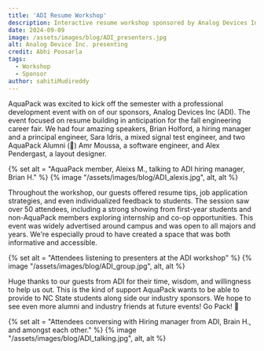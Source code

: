```yaml
---
title: 'ADI Resume Workshop'
description: Interactive resume workshop sponsored by Analog Devices Inc. and AquaPack Robotics
date: 2024-09-09
image: /assets/images/blog/ADI_presenters.jpg
alt: Analog Device Inc. presenting
credit: Abhi Poosarla
tags:
  - Workshop
  - Sponsor
author: sahitiMudireddy
---
```


AquaPack was excited to kick off the semester with a professional development event with on of our sponsors, Analog Devices Inc (ADI). The event focused on resume building in anticipation for the fall engineering career fair. We had four amazing speakers, Brian Holford, a hiring manager and a principal engineer, Sara Idris, a mixed signal test engineer, and two AquaPack Alumni (🙌) Amr Moussa, a software engineer, and Alex Pendergast, a layout designer. 

{% set alt = "AquaPack member, Aleixs M., talking to ADI hiring manager, Brian H." %}
{% image "/assets/images/blog/ADI_alexis.jpg", alt, alt %}

Throughout the workshop, our guests offered resume tips, job application strategies, and even individualized feedback to students. The session saw over 50 attendees, including a strong showing from first-year students and non-AquaPack members exploring internship and co-op opportunities. This event was widely advertised around campus and was open to all majors and years. We're especially proud to have created a space that was both informative and accessible. 

{% set alt = "Attendees listening to presenters at the ADI workshop" %}
{% image "/assets/images/blog/ADI_group.jpg", alt, alt %}
 
Huge thanks to our guests from ADI for their time, wisdom, and willingness to help us out. This is the kind of support AquaPack wants to be able to provide to NC State students along side our industry sponsors. We hope to see even more alumni and industry friends at future events! Go Pack! 🐺

{% set alt = "Attendees conversing with Hiring manager from ADI, Brain H., and amongst each other." %}
{% image "/assets/images/blog/ADI_talking.jpg", alt, alt %}



